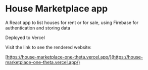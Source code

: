 # House Marketplace app

A React app to list houses for rent or for sale, using Firebase for authentication and storing data

Deployed to Vercel

Visit the link to see the rendered website:

[https://house-marketplace-one-theta.vercel.app/](https://house-marketplace-one-theta.vercel.app/)
